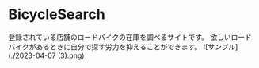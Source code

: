# BicycleSearch

登録されている店舗のロードバイクの在庫を調べるサイトです。
欲しいロードバイクがあるときに自分で探す労力を抑えることができます。
![サンプル](./2023-04-07 (3).png)
